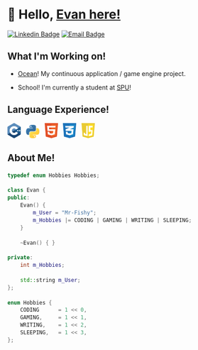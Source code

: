 # 👋 Hello, [Evan here!](https://mr-fishy.github.io)

[![Linkedin Badge](https://img.shields.io/badge/Evan_Fish-blue?style=flat&logo=Linkedin)](www.linkedin.com/in/evan-fish)
[![Email Badge](https://img.shields.io/badge/evanjfish@gmail.com-lightgray?style=flat&logo=Gmail)](mailto:evanjfish@gmail.com)

## What I'm Working on!
- [Ocean](https://github.com/Mr-Fishy/Ocean)! My continuous application / game engine project. 

- School! I'm currently a student at [SPU](https://spu.edu)!

## Language Experience!
<img src = 'https://github.com/Mr-Fishy/Mr-Fishy/blob/main/images/cpp.svg' width='30'/> &nbsp; <img src = 'https://github.com/Mr-Fishy/Mr-Fishy/blob/main/images/python.svg' width='30'/> &nbsp; <img src = 'https://github.com/Mr-Fishy/Mr-Fishy/blob/main/images/html.svg' width='30'/> &nbsp; <img src = 'https://github.com/Mr-Fishy/Mr-Fishy/blob/main/images/css.svg' width='30'/> &nbsp; <img src = 'https://github.com/Mr-Fishy/Mr-Fishy/blob/main/images/javascript.svg' width='30'/>

## About Me!
```cpp
typedef enum Hobbies Hobbies;

class Evan {
public:
    Evan() {
        m_User = "Mr-Fishy";
        m_Hobbies |= CODING | GAMING | WRITING | SLEEPING;
    }

    ~Evan() { }

private:
    int m_Hobbies;

    std::string m_User;
};

enum Hobbies {
    CODING      = 1 << 0,
    GAMING,     = 1 << 1,
    WRITING,    = 1 << 2,
    SLEEPING,   = 1 << 3,
};
```

